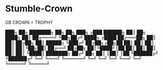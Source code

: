 # Stumble-Crown
GB CROWN + TROPHY

███╗   ██╗ ███████╗ ██╗  ██╗ ███╗    ╔███  ██████╗  ██║   ██╗
████╗  ██║ ██╔════╝ ╚██╗██╔╝ ████╗  ╔████ ██╔═══██╗ ██║   ██║
██╔██╗ ██║ █████╗    ╚███╔╝  ██╔██╗╔██╗██ ██║   ██║ ██║   ██║
██║╚██╗██║ ██╔══╝    ██╔██╗  ██║╚████╝║██ ██║   ██║ ██║   ██║
██║ ╚████║ ███████╗ ██╔╝ ██╗ ██║ ║██║ ║██ ╚██████╔╝ ╚██████╔╝
╚═╝  ╚═══╝ ╚══════╝ ╚═╝  ╚═╝ ╚═╝ ╚══╝ ╚═╝  ╚═════╝   ╚═════╝
